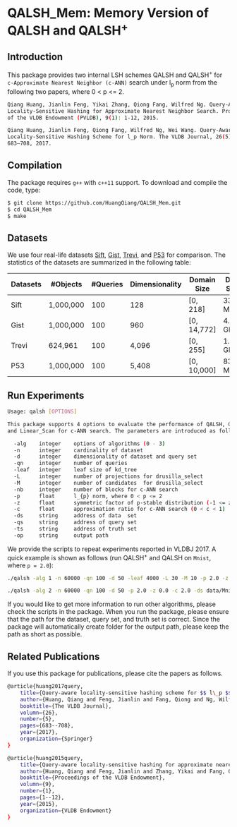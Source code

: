 # QALSH_Mem: Memory Version of QALSH and QALSH<sup>+</sup>

## Introduction

This package provides two internal LSH schemes QALSH and QALSH<sup>+</sup> for ```c-Approximate Nearest Neighbor (c-ANN)``` search under l<sub>p</sub> norm from the following two papers, where 0 < p <= 2.

```bash
Qiang Huang, Jianlin Feng, Yikai Zhang, Qiong Fang, Wilfred Ng. Query-Aware
Locality-Sensitive Hashing for Approximate Nearest Neighbor Search. Proceedings
of the VLDB Endowment (PVLDB), 9(1): 1-12, 2015.

Qiang Huang, Jianlin Feng, Qiong Fang, Wilfred Ng, Wei Wang. Query-Aware
Locality-Sensitive Hashing Scheme for l_p Norm. The VLDB Journal, 26(5):
683–708, 2017.
```

## Compilation

The package requires ```g++``` with ```c++11``` support. To download and compile the code, type:

```bash
$ git clone https://github.com/HuangQiang/QALSH_Mem.git
$ cd QALSH_Mem
$ make
```

## Datasets

We use four real-life datasets [Sift](https://drive.google.com/open?id=1Q3_dnblolD9GVis7OakP2mrqmBApytEL), [Gist](https://drive.google.com/open?id=1M3hJl5slY_pu50IQ7ie-t9E6RvzMizYT), [Trevi](https://drive.google.com/open?id=1RF1FJKWHv3y7W7aBrewnOMrWR15dNbJ3), and [P53](https://drive.google.com/open?id=15mzraPmxNRzcfhXsd_KWBgKclUFUZQEj) for comparison. The statistics of the datasets are summarized in the following table:

| Datasets | #Objects  | #Queries | Dimensionality | Domain Size | Data Size |
| -------- | --------- | -------- | -------------- | ----------- | --------- |
| Sift     | 1,000,000 | 100      | 128            | [0, 218]    | 337.8 MB  |
| Gist     | 1,000,000 | 100      | 960            | [0, 14,772] | 4.0 GB    |
| Trevi    | 624,961   | 100      | 4,096          | [0, 255]    | 1.5 GB    |
| P53      | 1,000,000 | 100      | 5,408          | [0, 10,000] | 833.7 MB  |

## Run Experiments

```bash
Usage: qalsh [OPTIONS]

This package supports 4 options to evaluate the performance of QALSH, QALSH+,
and Linear_Scan for c-ANN search. The parameters are introduced as follows.

  -alg    integer    options of algorithms (0 - 3)
  -n      integer    cardinality of dataset
  -d      integer    dimensionality of dataset and query set
  -qn     integer    number of queries
  -leaf   integer    leaf size of kd_tree
  -L      integer    number of projections for drusilla_select
  -M      integer    number of candidates  for drusilla_select
  -nb     integer    number of blocks for c-ANN search
  -p      float      l_{p} norm, where 0 < p <= 2
  -z      float      symmetric factor of p-stable distribution (-1 <= z <= 1)
  -c      float      approximation ratio for c-ANN search (0 < c < 1)
  -ds     string     address of data  set
  -qs     string     address of query set
  -ts     string     address of truth set
  -op     string     output path
```

We provide the scripts to repeat experiments reported in VLDBJ 2017. A quick example is shown as follows (run QALSH<sup>+</sup> and QALSH on ```Mnist```, where ```p = 2.0```):

```bash
./qalsh -alg 1 -n 60000 -qn 100 -d 50 -leaf 4000 -L 30 -M 10 -p 2.0 -z 0.0 -c 2.0 -ds data/Mnist/Mnist.ds -qs data/Mnist/Mnist.q -ts data/Mnist/Mnist.gt2.0 -op results/Mnist/L2.0/

./qalsh -alg 2 -n 60000 -qn 100 -d 50 -p 2.0 -z 0.0 -c 2.0 -ds data/Mnist/Mnist.ds -qs data/Mnist/Mnist.q -ts data/Mnist/Mnist.gt2.0 -op results/Mnist/L2.0/
```

If you would like to get more information to run other algorithms, please check the scripts in the package. When you run the package, please ensure that the path for the dataset, query set, and truth set is correct. Since the package will automatically create folder for the output path, please keep the path as short as possible.

## Related Publications

If you use this package for publications, please cite the papers as follows.

```bash
@article{huang2017query,
    title={Query-aware locality-sensitive hashing scheme for $$ l\_p $$ norm}
    author={Huang, Qiang and Feng, Jianlin and Fang, Qiong and Ng, Wilfred and Wang, Wei},
    booktitle={The VLDB Journal},
    volumn={26},
    number={5},
    pages={683--708},
    year={2017},
    organization={Springer}
}

@article{huang2015query,
    title={Query-aware locality-sensitive hashing for approximate nearest neighbor search}
    author={Huang, Qiang and Feng, Jianlin and Zhang, Yikai and Fang, Qiong and Ng, Wilfred},
    booktitle={Proceedings of the VLDB Endowment},
    volumn={9},
    number={1},
    pages={1--12},
    year={2015},
    organization={VLDB Endowment}
}
```
